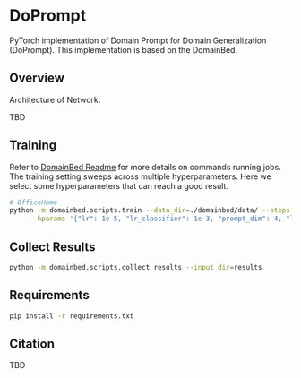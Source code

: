 # DoPrompt

PyTorch implementation of Domain Prompt for Domain Generalization (DoPrompt). This implementation is based on the DomainBed.

## Overview

Architecture of Network:

TBD

## Training

Refer to [DomainBed Readme](README_domainbed.md) for more details on commands running jobs. The training setting sweeps across multiple hyperparameters. Here we select some hyperparameters that can reach a good result.

```sh
# OfficeHome
python -m domainbed.scripts.train --data_dir=./domainbed/data/ --steps 5001 --dataset OfficeHome --test_env 0 --algorithm DoPrompt --output_dir results/exp \
     --hparams '{"lr": 1e-5, "lr_classifier": 1e-3, "prompt_dim": 4, "lambda": 1.0}'
```

## Collect Results

```sh
python -m domainbed.scripts.collect_results --input_dir=results
```

## Requirements

```sh
pip install -r requirements.txt
```

## Citation

TBD
